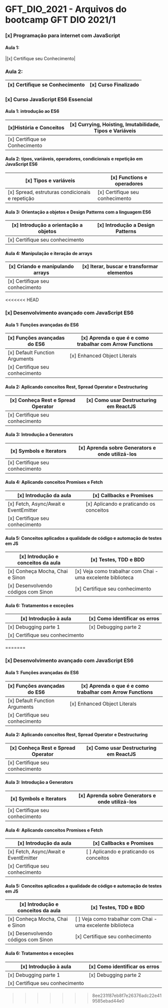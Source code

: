# GFT_DIO_2021 - Arquivos do bootcamp GFT DIO 2021/1
### [x] Programação para internet com JavaScript 
#### Aula 1: 
|[x] Certifique seu Conhecimento|
### Aula 2: 
|[x] Certifique se Conhecimento |[x] Curso Finalizado|
|-|-|

### [x] Curso JavaScript ES6 Essencial 
#### Aula 1: introdução ao ES6
|[x]História e Conceitos |[x] Currying, Hoisting, Imutabilidade, Tipos e Variáveis |
|-|-|
| [x] Certifique se Conhecimento |

#### Aula 2: tipos, variáveis, operadores, condicionais e repetição em JavaScript ES6
|[x] Tipos e variáveis |[x] Functions e operadores | 
|-|-|
| [x] Spread, estruturas condicionais e repetição | [x] Certifique seu conhecimento |

#### Aula 3: Orientação a objetos e Design Patterns com a linguagem ES6
| [x] Introdução a orientação a objetos | [x] Introdução a Design Patterns|
|-|-|
| [x] Certifique seu conhecimento |

#### Aula 4: Manipulação e iteração de arrays
| [x] Criando e manipulando arrays | [x] Iterar, buscar e transformar elementos |
|-|-|
| [x] Certifique seu conhecimento |


<<<<<<< HEAD
### [x] Desenvolvimento avançado com JavaScript ES6
#### Aula 1: Funções avançadas do ES6
|[x] Funções avançadas do ES6 | [x] Aprenda o que é e como trabalhar com Arrow Functions |
|-|-|
| [x] Default Function Arguments | [x] Enhanced Object Literals | 
| [x] Certifique seu conhecimento |

#### Aula 2: Aplicando conceitos Rest, Spread Operator e Destructuring
|[x] Conheça Rest e Spread Operator |[x] Como usar Destructuring em ReactJS | 
|-|-|
|[x] Certifique seu conhecimento|


#### Aula 3: Introdução a Generators
| [x] Symbols e Iterators | [x] Aprenda sobre Generators e onde utilizá-los |
|-|-|
| [x] Certifique seu conhecimento |
#### Aula 4: Aplicando conceitos Promises e Fetch
| [x] Introdução da aula | [x] Callbacks e Promises |
|-|-|
| [x] Fetch, Async/Await e EventEmitter | [x] Aplicando e praticando os conceitos |
| [x] Certifique seu conhecimento |

#### Aula 5: Conceitos aplicados a qualidade de código e automação de testes em JS
| [x] Introdução e conceitos da aula | [x] Testes, TDD e BDD |
|-|-|
| [x] Conheça Mocha, Chai e Sinon | [x] Veja como trabalhar com Chai - uma excelente biblioteca |
| [x] Desenvolvendo códigos com Sinon | [x] Certifique seu conhecimento |

#### Aula 6: Tratamentos e exceções
| [x] Introdução à aula | [x] Como identificar os erros |
|-|-|
| [x] Debugging parte 1 | [x] Debugging parte 2 | 
| [x] Certifique seu conhecimento |
=======
### [x] Desenvolvimento avançado com JavaScript ES6
#### Aula 1: Funções avançadas do ES6
|[x] Funções avançadas do ES6 | [x] Aprenda o que é e como trabalhar com Arrow Functions |
|-|-|
| [x] Default Function Arguments | [x] Enhanced Object Literals | 
| [x] Certifique seu conhecimento |

#### Aula 2: Aplicando conceitos Rest, Spread Operator e Destructuring
|[x] Conheça Rest e Spread Operator |[x] Como usar Destructuring em ReactJS | 
|-|-|
|[x] Certifique seu conhecimento|


#### Aula 3: Introdução a Generators
| [x] Symbols e Iterators | [x] Aprenda sobre Generators e onde utilizá-los |
|-|-|
| [x] Certifique seu conhecimento |
#### Aula 4: Aplicando conceitos Promises e Fetch
| [x] Introdução da aula | [x] Callbacks e Promises |
|-|-|
| [x] Fetch, Async/Await e EventEmitter | [ ] Aplicando e praticando os conceitos |
| [x] Certifique seu conhecimento |

#### Aula 5: Conceitos aplicados a qualidade de código e automação de testes em JS
| [x] Introdução e conceitos da aula | [x] Testes, TDD e BDD |
|-|-|
| [x] Conheça Mocha, Chai e Sinon | [ ] Veja como trabalhar com Chai - uma excelente biblioteca |
| [x] Desenvolvendo códigos com Sinon | [x] Certifique seu conhecimento |

#### Aula 6: Tratamentos e exceções
| [x] Introdução à aula | [x] Como identificar os erros |
|-|-|
| [x] Debugging parte 1 | [x] Debugging parte 2 | 
| [x] Certifique seu conhecimento |
>>>>>>> 8ee231f87eb8f7e26376adc22e419585ebad44e0
